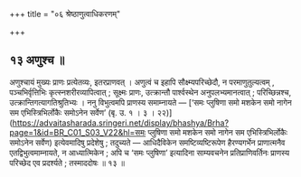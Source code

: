+++
title = "०६ श्रेष्ठाणुत्वाधिकरणम्"

+++

## १३ अणुश्च ॥

अणुश्चायं मुख्यः प्राणः प्रत्येतव्यः, इतरप्राणवत् । अणुत्वं च इहापि सौक्ष्म्यपरिच्छेदौ, न परमाणुतुल्यत्वम् , पञ्चभिर्वृत्तिभिः कृत्स्नशरीरव्यापित्वात् ; सूक्ष्मः प्राणः, उत्क्रान्तौ पार्श्वस्थेन अनुपलभ्यमानत्वात् ; परिच्छिन्नश्च, उत्क्रान्तिगत्यागतिश्रुतिभ्यः । ननु विभुत्वमपि प्राणस्य समाम्नायते — [‘समः प्लुषिणा समो मशकेन समो नागेन सम एभिस्त्रिभिर्लोकैः समोऽनेन सर्वेण’ (बृ. उ. १ । ३ । २२)](https://advaitasharada.sringeri.net/display/bhashya/Brha?page=1&id=BR_C01_S03_V22&hl=समः प्लुषिणा समो मशकेन समो नागेन सम एभिस्त्रिभिर्लोकैः समोऽनेन सर्वेण) इत्येवमादिषु प्रदेशेषु ; तदुच्यते — आधिदैविकेन समष्टिव्यष्टिरूपेण हैरण्यगर्भेन प्राणात्मनैव एतद्विभुत्वमाम्नायते, न आध्यात्मिकेन ; अपि च ‘समः प्लुषिणा’ इत्यादिना साम्यवचनेन प्रतिप्राणिवर्तिनः प्राणस्य परिच्छेद एव प्रदर्श्यते ; तस्माददोषः ॥ १३ ॥
